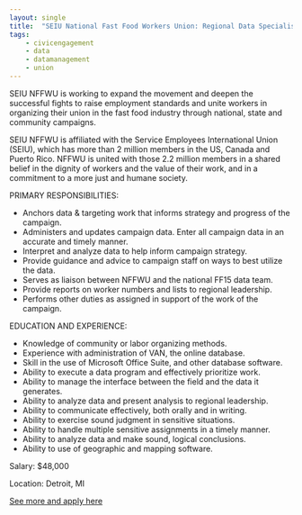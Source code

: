 ```yaml
---
layout: single
title:  "SEIU National Fast Food Workers Union: Regional Data Specialist"
tags: 
    - civicengagement
    - data
    - datamanagement
    - union
---
```

SEIU NFFWU is working to expand the movement and deepen the successful fights to raise employment standards and unite workers in organizing their union in the fast food industry through national, state and community campaigns.

SEIU NFFWU is affiliated with the Service Employees International Union (SEIU), which has more than 2 million members in the US, Canada and Puerto Rico. NFFWU is united with those 2.2 million members in a shared belief in the dignity of workers and the value of their work, and in a commitment to a more just and humane society.

PRIMARY RESPONSIBILITIES:

* Anchors data & targeting work that informs strategy and progress of the campaign.
* Administers and updates campaign data. Enter all campaign data in an accurate and timely manner.
* Interpret and analyze data to help inform campaign strategy.
* Provide guidance and advice to campaign staff on ways to best utilize the data.
* Serves as liaison between NFFWU and the national FF15 data team.
* Provide reports on worker numbers and lists to regional leadership.
* Performs other duties as assigned in support of the work of the campaign.


EDUCATION AND EXPERIENCE:
* Knowledge of community or labor organizing methods.
* Experience with administration of VAN, the online database.
* Skill in the use of Microsoft Office Suite, and other database software.
* Ability to execute a data program and effectively prioritize work.
* Ability to manage the interface between the field and the data it generates.
* Ability to analyze data and present analysis to regional leadership.
* Ability to communicate effectively, both orally and in writing.
* Ability to exercise sound judgment in sensitive situations.
* Ability to handle multiple sensitive assignments in a timely manner.
* Ability to analyze data and make sound, logical conclusions.
* Ability to use of geographic and mapping software.


Salary: $48,000

Location: Detroit, MI


[See more and apply here](https://unionjobs.com/listing.php?id=17015)
